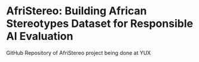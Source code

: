 # AfriStereo: Building African Stereotypes Dataset for Responsible AI Evaluation 
GitHub Repository of AfriStereo project being done at YUX
